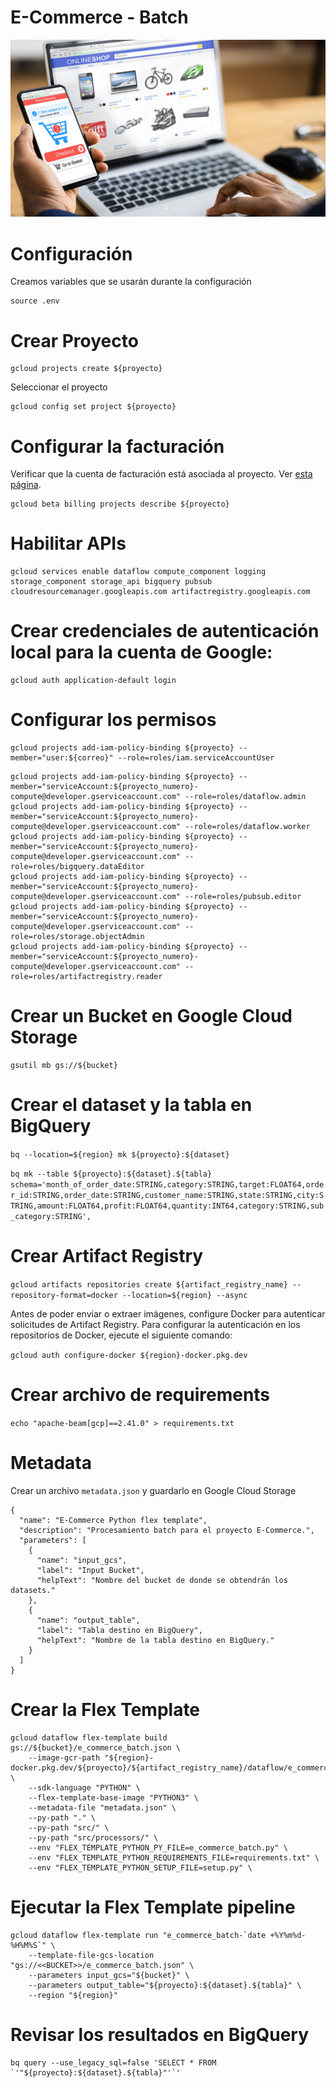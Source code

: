
# E-Commerce - Batch

<img src="https://github.com/thecodemancer/e-commerce/blob/63dfe15f147e5eb22ae896aa3d861d78f007a2ef/img/e_commerce.jpeg" />

# Configuración

Creamos variables que se usarán durante la configuración

```
source .env
```

# Crear Proyecto

```
gcloud projects create ${proyecto}
```

Seleccionar el proyecto

```
gcloud config set project ${proyecto}
```

# Configurar la facturación

Verificar que la cuenta de facturación está asociada al proyecto. Ver [esta página](https://cloud.google.com/billing/docs/how-to/verify-billing-enabled#gcloud?hl=en).
```
gcloud beta billing projects describe ${proyecto}
```

# Habilitar APIs

```
gcloud services enable dataflow compute_component logging storage_component storage_api bigquery pubsub cloudresourcemanager.googleapis.com artifactregistry.googleapis.com
```

# Crear credenciales de autenticación local para la cuenta de Google:

```
gcloud auth application-default login
```


# Configurar los permisos
```
gcloud projects add-iam-policy-binding ${proyecto} --member="user:${correo}" --role=roles/iam.serviceAccountUser
```

```
gcloud projects add-iam-policy-binding ${proyecto} --member="serviceAccount:${proyecto_numero}-compute@developer.gserviceaccount.com" --role=roles/dataflow.admin
gcloud projects add-iam-policy-binding ${proyecto} --member="serviceAccount:${proyecto_numero}-compute@developer.gserviceaccount.com" --role=roles/dataflow.worker
gcloud projects add-iam-policy-binding ${proyecto} --member="serviceAccount:${proyecto_numero}-compute@developer.gserviceaccount.com" --role=roles/bigquery.dataEditor
gcloud projects add-iam-policy-binding ${proyecto} --member="serviceAccount:${proyecto_numero}-compute@developer.gserviceaccount.com" --role=roles/pubsub.editor
gcloud projects add-iam-policy-binding ${proyecto} --member="serviceAccount:${proyecto_numero}-compute@developer.gserviceaccount.com" --role=roles/storage.objectAdmin
gcloud projects add-iam-policy-binding ${proyecto} --member="serviceAccount:${proyecto_numero}-compute@developer.gserviceaccount.com" --role=roles/artifactregistry.reader
```


# Crear un Bucket en Google Cloud Storage

```
gsutil mb gs://${bucket}
```

# Crear el dataset y la tabla en BigQuery

```bq --location=${region} mk ${proyecto}:${dataset}```

```bq mk --table ${proyecto}:${dataset}.${tabla} schema='month_of_order_date:STRING,category:STRING,target:FLOAT64,order_id:STRING,order_date:STRING,customer_name:STRING,state:STRING,city:STRING,amount:FLOAT64,profit:FLOAT64,quantity:INT64,category:STRING,sub_category:STRING',```

# Crear Artifact Registry

```gcloud artifacts repositories create ${artifact_registry_name} --repository-format=docker --location=${region} --async```

Antes de poder enviar o extraer imágenes, configure Docker para autenticar solicitudes de Artifact Registry. Para configurar la autenticación en los repositorios de Docker, ejecute el siguiente comando:

```gcloud auth configure-docker ${region}-docker.pkg.dev```

# Crear archivo de requirements

```echo "apache-beam[gcp]==2.41.0" > requirements.txt```

# Metadata

Crear un archivo ```metadata.json``` y guardarlo en Google Cloud Storage

```
{
  "name": "E-Commerce Python flex template",
  "description": "Procesamiento batch para el proyecto E-Commerce.",
  "parameters": [
    {
      "name": "input_gcs",
      "label": "Input Bucket",
      "helpText": "Nombre del bucket de donde se obtendrán los datasets."
    },
    {
      "name": "output_table",
      "label": "Tabla destino en BigQuery",
      "helpText": "Nombre de la tabla destino en BigQuery."
    }
  ]
}
```

# Crear la Flex Template

```
gcloud dataflow flex-template build gs://${bucket}/e_commerce_batch.json \
    --image-gcr-path "${region}-docker.pkg.dev/${proyecto}/${artifact_registry_name}/dataflow/e_commerce_batch:latest" \
    --sdk-language "PYTHON" \
    --flex-template-base-image "PYTHON3" \
    --metadata-file "metadata.json" \
    --py-path "." \
    --py-path "src/" \
    --py-path "src/processors/" \
    --env "FLEX_TEMPLATE_PYTHON_PY_FILE=e_commerce_batch.py" \
    --env "FLEX_TEMPLATE_PYTHON_REQUIREMENTS_FILE=requirements.txt" \
    --env "FLEX_TEMPLATE_PYTHON_SETUP_FILE=setup.py" \
```

# Ejecutar la Flex Template pipeline

```
gcloud dataflow flex-template run "e_commerce_batch-`date +%Y%m%d-%H%M%S`" \
    --template-file-gcs-location "gs://<<BUCKET>>/e_commerce_batch.json" \
    --parameters input_gcs="${bucket}" \
    --parameters output_table="${proyecto}:${dataset}.${tabla}" \
    --region "${region}"
```

# Revisar los resultados en BigQuery

```
bq query --use_legacy_sql=false 'SELECT * FROM `'"${proyecto}:${dataset}.${tabla}"'`'
```
